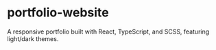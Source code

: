 # portfolio-website
 A responsive portfolio built with React, TypeScript, and SCSS, featuring light/dark themes.

